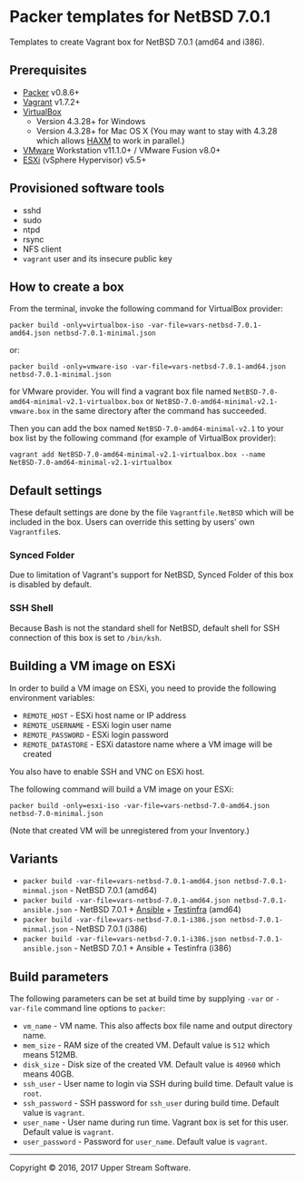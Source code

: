 # Packer templates for NetBSD 7.0.1

Templates to create Vagrant box for NetBSD 7.0.1 (amd64 and i386).

## Prerequisites

* [Packer] v0.8.6+
* [Vagrant] v1.7.2+
* [VirtualBox]
	* Version 4.3.28+ for Windows
	* Version 4.3.28+ for Mac OS X (You may want to stay with 4.3.28 which allows [HAXM] to work in parallel.)
* [VMware] Workstation v11.1.0+ / VMware Fusion v8.0+
* [ESXi] (vSphere Hypervisor) v5.5+

[ESXi]: http://www.vmware.com/products/vsphere-hypervisor
        "Free VMware vSphere Hypervisor, Free Virtualization (ESXi)"
[HAXM]: https://software.intel.com/en-us/android/articles/intel-hardware-accelerated-execution-manager
        "Intel&reg; Hardware Accelerated Execution Manager"
[Packer]: https://www.packer.io/ "Packer by HashiCorp"
[Vagrant]: https://www.vagrantup.com/ "Vagrant"
[VirtualBox]: https://www.virtualbox.org/ "Oracle VM VirtualBox"
[VMware]: http://www.vmware.com/ "VMware Virtualization for Desktop &amp; Server, Application, Public &amp; Hybrid Clouds"

## Provisioned software tools

* sshd
* sudo
* ntpd
* rsync
* NFS client
* `vagrant` user and its insecure public key

## How to create a box

From the terminal, invoke the following command for VirtualBox provider:

	packer build -only=virtualbox-iso -var-file=vars-netbsd-7.0.1-amd64.json netbsd-7.0.1-minimal.json

or:

	packer build -only=vmware-iso -var-file=vars-netbsd-7.0.1-amd64.json netbsd-7.0.1-minimal.json

for VMware provider.
You will find a vagrant box file named `NetBSD-7.0-amd64-minimal-v2.1-virtualbox.box` or
`NetBSD-7.0-amd64-minimal-v2.1-vmware.box` in the same directory after the command has succeeded.

Then you can add the box named `NetBSD-7.0-amd64-minimal-v2.1` to your box list
by the following command (for example of VirtualBox provider):

	vagrant add NetBSD-7.0-amd64-minimal-v2.1-virtualbox.box --name NetBSD-7.0-amd64-minimal-v2.1-virtualbox

## Default settings

These default settings are done by the file `Vagrantfile.NetBSD` which will be included in the box.
Users can override this setting by users' own `Vagrantfile`s.

### Synced Folder

Due to limitation of Vagrant's support for NetBSD, Synced Folder of this box is disabled by default.

### SSH Shell

Because Bash is not the standard shell for NetBSD, default shell for SSH connection of this box
is set to `/bin/ksh`.

## Building a VM image on ESXi

In order to build a VM image on ESXi, you need to provide the following environment variables:

* `REMOTE_HOST` - ESXi host name or IP address
* `REMOTE_USERNAME` - ESXi login user name
* `REMOTE_PASSWORD` - ESXi login password
* `REMOTE_DATASTORE` - ESXi datastore name where a VM image will be created

You also have to enable SSH and VNC on ESXi host.

The following command will build a VM image on your ESXi:

    packer build -only=esxi-iso -var-file=vars-netbsd-7.0-amd64.json netbsd-7.0-minimal.json

(Note that created VM will be unregistered from your Inventory.)

## Variants

* `packer build -var-file=vars-netbsd-7.0.1-amd64.json netbsd-7.0.1-minmal.json` - NetBSD 7.0.1 (amd64)
* `packer build -var-file=vars-netbsd-7.0.1-amd64.json netbsd-7.0.1-ansible.json` - NetBSD 7.0.1 + [Ansible] + [Testinfra] (amd64)
* `packer build -var-file=vars-netbsd-7.0.1-i386.json netbsd-7.0.1-minmal.json` - NetBSD 7.0.1 (i386)
* `packer build -var-file=vars-netbsd-7.0.1-i386.json netbsd-7.0.1-ansible.json` - NetBSD 7.0.1 + Ansible + Testinfra (i386)

[Ansible]: https://www.ansible.com/ "Ansible is Simple IT Automation"
[Testinfra]: https://testinfra.readthedocs.io/en/latest/ "Testinfra test your infrastructure &mdash; testinfra 1.4.2 documentation"

## Build parameters

The following parameters can be set at build time by supplying `-var` or `-var-file` command line options to `packer`:

* `vm_name` - VM name.  This also affects box file name and output directory name.
* `mem_size` - RAM size of the created VM.  Default value is `512` which means 512MB.
* `disk_size` - Disk size of the created VM.  Default value is `40960` which means 40GB.
* `ssh_user` - User name to login via SSH during build time.  Default value is `root`.
* `ssh_password` - SSH password for `ssh_user` during build time.  Default value is `vagrant`.
* `user_name` - User name during run time.  Vagrant box is set for this user.  Default value is `vagrant`.
* `user_password` - Password for `user_name`.  Default value is `vagrant`.

- - -

Copyright &copy; 2016, 2017 Upper Stream Software.
